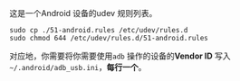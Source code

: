 这是一个Android 设备的udev 规则列表。

```shell
sudo cp ./51-android.rules /etc/udev/rules.d
sudo chmod 644 /etc/udev/rules.d/51-android.rules
```

对应地，你需要将你需要使用`adb` 操作的设备的**Vendor ID** 写入`~/.android/adb_usb.ini`，**每行一个**。

